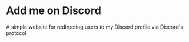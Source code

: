 # Add me on Discord

A simple website for redirecting users to my Discord profile via Discord's protocol
